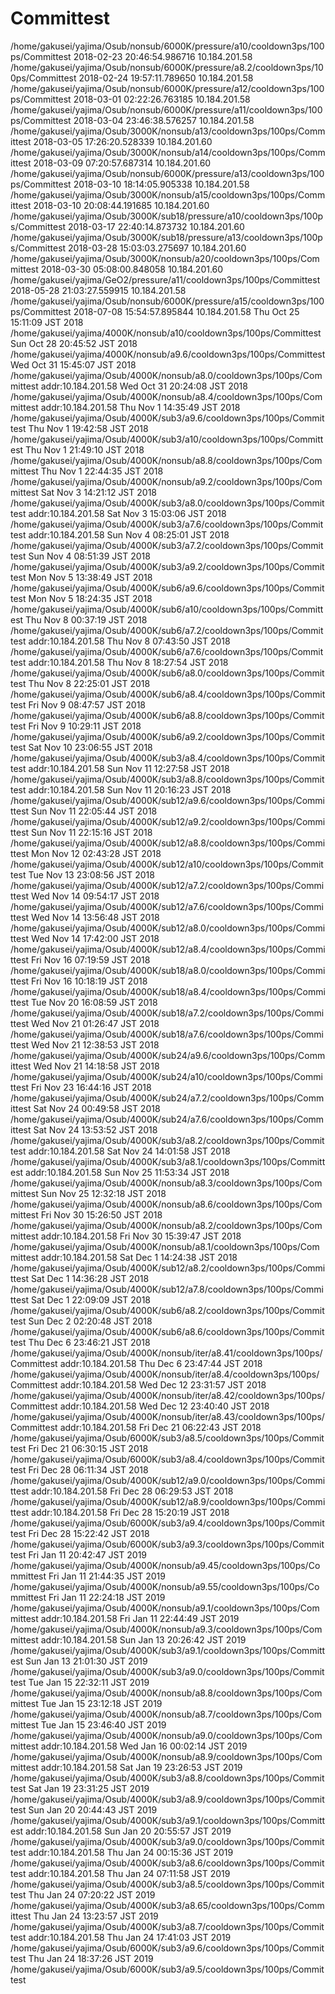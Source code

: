 # Committest
  /home/gakusei/yajima/Osub/nonsub/6000K/pressure/a10/cooldown3ps/100ps/Committest 2018-02-23 20:46:54.986716 10.184.201.58
  /home/gakusei/yajima/Osub/nonsub/6000K/pressure/a8.2/cooldown3ps/100ps/Committest 2018-02-24 19:57:11.789650 10.184.201.58
  /home/gakusei/yajima/Osub/nonsub/6000K/pressure/a12/cooldown3ps/100ps/Committest 2018-03-01 02:22:26.763185 10.184.201.58
  /home/gakusei/yajima/Osub/nonsub/6000K/pressure/a11/cooldown3ps/100ps/Committest 2018-03-04 23:46:38.576257 10.184.201.58
  /home/gakusei/yajima/Osub/3000K/nonsub/a13/cooldown3ps/100ps/Committest 2018-03-05 17:26:20.528339 10.184.201.60
  /home/gakusei/yajima/Osub/3000K/nonsub/a14/cooldown3ps/100ps/Committest 2018-03-09 07:20:57.687314 10.184.201.60
  /home/gakusei/yajima/Osub/nonsub/6000K/pressure/a13/cooldown3ps/100ps/Committest 2018-03-10 18:14:05.905338 10.184.201.58
  /home/gakusei/yajima/Osub/3000K/nonsub/a15/cooldown3ps/100ps/Committest 2018-03-10 20:08:44.191685 10.184.201.60
  /home/gakusei/yajima/Osub/3000K/sub18/pressure/a10/cooldown3ps/100ps/Committest 2018-03-17 22:40:14.873732 10.184.201.60
  /home/gakusei/yajima/Osub/3000K/sub18/pressure/a13/cooldown3ps/100ps/Committest 2018-03-28 15:03:03.275697 10.184.201.60
  /home/gakusei/yajima/Osub/3000K/nonsub/a20/cooldown3ps/100ps/Committest 2018-03-30 05:08:00.848058 10.184.201.60
  /home/gakusei/yajima/GeO2/pressure/a11/cooldown3ps/100ps/Committest 2018-05-28 21:03:27.559915 10.184.201.58
  /home/gakusei/yajima/Osub/nonsub/6000K/pressure/a15/cooldown3ps/100ps/Committest 2018-07-08 15:54:57.895844 10.184.201.58
Thu Oct 25 15:11:09 JST 2018
/home/gakusei/yajima/4000K/nonsub/a10/cooldown3ps/100ps/Committest
Sun Oct 28 20:45:52 JST 2018
/home/gakusei/yajima/4000K/nonsub/a9.6/cooldown3ps/100ps/Committest
Wed Oct 31 15:45:07 JST 2018
/home/gakusei/yajima/Osub/4000K/nonsub/a8.0/cooldown3ps/100ps/Committest
addr:10.184.201.58
Wed Oct 31 20:24:08 JST 2018
/home/gakusei/yajima/Osub/4000K/nonsub/a8.4/cooldown3ps/100ps/Committest
addr:10.184.201.58
Thu Nov  1 14:35:49 JST 2018
/home/gakusei/yajima/Osub/4000K/sub3/a9.6/cooldown3ps/100ps/Committest
Thu Nov  1 19:42:58 JST 2018
/home/gakusei/yajima/Osub/4000K/sub3/a10/cooldown3ps/100ps/Committest
Thu Nov  1 21:49:10 JST 2018
/home/gakusei/yajima/Osub/4000K/nonsub/a8.8/cooldown3ps/100ps/Committest
Thu Nov  1 22:44:35 JST 2018
/home/gakusei/yajima/Osub/4000K/nonsub/a9.2/cooldown3ps/100ps/Committest
Sat Nov  3 14:21:12 JST 2018
/home/gakusei/yajima/Osub/4000K/sub3/a8.0/cooldown3ps/100ps/Committest
addr:10.184.201.58
Sat Nov  3 15:03:06 JST 2018
/home/gakusei/yajima/Osub/4000K/sub3/a7.6/cooldown3ps/100ps/Committest
addr:10.184.201.58
Sun Nov  4 08:25:01 JST 2018
/home/gakusei/yajima/Osub/4000K/sub3/a7.2/cooldown3ps/100ps/Committest
Sun Nov  4 08:51:39 JST 2018
/home/gakusei/yajima/Osub/4000K/sub3/a9.2/cooldown3ps/100ps/Committest
Mon Nov  5 13:38:49 JST 2018
/home/gakusei/yajima/Osub/4000K/sub6/a9.6/cooldown3ps/100ps/Committest
Mon Nov  5 18:24:35 JST 2018
/home/gakusei/yajima/Osub/4000K/sub6/a10/cooldown3ps/100ps/Committest
Thu Nov  8 00:37:19 JST 2018
/home/gakusei/yajima/Osub/4000K/sub6/a7.2/cooldown3ps/100ps/Committest
addr:10.184.201.58
Thu Nov  8 07:43:50 JST 2018
/home/gakusei/yajima/Osub/4000K/sub6/a7.6/cooldown3ps/100ps/Committest
addr:10.184.201.58
Thu Nov  8 18:27:54 JST 2018
/home/gakusei/yajima/Osub/4000K/sub6/a8.0/cooldown3ps/100ps/Committest
Thu Nov  8 22:25:01 JST 2018
/home/gakusei/yajima/Osub/4000K/sub6/a8.4/cooldown3ps/100ps/Committest
Fri Nov  9 08:47:57 JST 2018
/home/gakusei/yajima/Osub/4000K/sub6/a8.8/cooldown3ps/100ps/Committest
Fri Nov  9 10:29:11 JST 2018
/home/gakusei/yajima/Osub/4000K/sub6/a9.2/cooldown3ps/100ps/Committest
Sat Nov 10 23:06:55 JST 2018
/home/gakusei/yajima/Osub/4000K/sub3/a8.4/cooldown3ps/100ps/Committest
addr:10.184.201.58
Sun Nov 11 12:27:58 JST 2018
/home/gakusei/yajima/Osub/4000K/sub3/a8.8/cooldown3ps/100ps/Committest
addr:10.184.201.58
Sun Nov 11 20:16:23 JST 2018
/home/gakusei/yajima/Osub/4000K/sub12/a9.6/cooldown3ps/100ps/Committest
Sun Nov 11 22:05:44 JST 2018
/home/gakusei/yajima/Osub/4000K/sub12/a9.2/cooldown3ps/100ps/Committest
Sun Nov 11 22:15:16 JST 2018
/home/gakusei/yajima/Osub/4000K/sub12/a8.8/cooldown3ps/100ps/Committest
Mon Nov 12 02:43:28 JST 2018
/home/gakusei/yajima/Osub/4000K/sub12/a10/cooldown3ps/100ps/Committest
Tue Nov 13 23:08:56 JST 2018
/home/gakusei/yajima/Osub/4000K/sub12/a7.2/cooldown3ps/100ps/Committest
Wed Nov 14 09:54:17 JST 2018
/home/gakusei/yajima/Osub/4000K/sub12/a7.6/cooldown3ps/100ps/Committest
Wed Nov 14 13:56:48 JST 2018
/home/gakusei/yajima/Osub/4000K/sub12/a8.0/cooldown3ps/100ps/Committest
Wed Nov 14 17:42:00 JST 2018
/home/gakusei/yajima/Osub/4000K/sub12/a8.4/cooldown3ps/100ps/Committest
Fri Nov 16 07:19:59 JST 2018
/home/gakusei/yajima/Osub/4000K/sub18/a8.0/cooldown3ps/100ps/Committest
Fri Nov 16 10:18:19 JST 2018
/home/gakusei/yajima/Osub/4000K/sub18/a8.4/cooldown3ps/100ps/Committest
Tue Nov 20 16:08:59 JST 2018
/home/gakusei/yajima/Osub/4000K/sub18/a7.2/cooldown3ps/100ps/Committest
Wed Nov 21 01:26:47 JST 2018
/home/gakusei/yajima/Osub/4000K/sub18/a7.6/cooldown3ps/100ps/Committest
Wed Nov 21 12:38:53 JST 2018
/home/gakusei/yajima/Osub/4000K/sub24/a9.6/cooldown3ps/100ps/Committest
Wed Nov 21 14:18:58 JST 2018
/home/gakusei/yajima/Osub/4000K/sub24/a10/cooldown3ps/100ps/Committest
Fri Nov 23 16:44:16 JST 2018
/home/gakusei/yajima/Osub/4000K/sub24/a7.2/cooldown3ps/100ps/Committest
Sat Nov 24 00:49:58 JST 2018
/home/gakusei/yajima/Osub/4000K/sub24/a7.6/cooldown3ps/100ps/Committest
Sat Nov 24 13:53:52 JST 2018
/home/gakusei/yajima/Osub/4000K/sub3/a8.2/cooldown3ps/100ps/Committest
addr:10.184.201.58
Sat Nov 24 14:01:58 JST 2018
/home/gakusei/yajima/Osub/4000K/sub3/a8.1/cooldown3ps/100ps/Committest
addr:10.184.201.58
Sun Nov 25 11:53:34 JST 2018
/home/gakusei/yajima/Osub/4000K/nonsub/a8.3/cooldown3ps/100ps/Committest
Sun Nov 25 12:32:18 JST 2018
/home/gakusei/yajima/Osub/4000K/nonsub/a8.6/cooldown3ps/100ps/Committest
Fri Nov 30 15:26:50 JST 2018
/home/gakusei/yajima/Osub/4000K/nonsub/a8.2/cooldown3ps/100ps/Committest
addr:10.184.201.58
Fri Nov 30 15:39:47 JST 2018
/home/gakusei/yajima/Osub/4000K/nonsub/a8.1/cooldown3ps/100ps/Committest
addr:10.184.201.58
Sat Dec  1 14:24:38 JST 2018
/home/gakusei/yajima/Osub/4000K/sub12/a8.2/cooldown3ps/100ps/Committest
Sat Dec  1 14:36:28 JST 2018
/home/gakusei/yajima/Osub/4000K/sub12/a7.8/cooldown3ps/100ps/Committest
Sat Dec  1 22:09:09 JST 2018
/home/gakusei/yajima/Osub/4000K/sub6/a8.2/cooldown3ps/100ps/Committest
Sun Dec  2 02:20:48 JST 2018
/home/gakusei/yajima/Osub/4000K/sub6/a8.6/cooldown3ps/100ps/Committest
Thu Dec  6 23:46:21 JST 2018
/home/gakusei/yajima/Osub/4000K/nonsub/iter/a8.41/cooldown3ps/100ps/Committest
addr:10.184.201.58
Thu Dec  6 23:47:44 JST 2018
/home/gakusei/yajima/Osub/4000K/nonsub/iter/a8.4/cooldown3ps/100ps/Committest
addr:10.184.201.58
Wed Dec 12 23:31:57 JST 2018
/home/gakusei/yajima/Osub/4000K/nonsub/iter/a8.42/cooldown3ps/100ps/Committest
addr:10.184.201.58
Wed Dec 12 23:40:40 JST 2018
/home/gakusei/yajima/Osub/4000K/nonsub/iter/a8.43/cooldown3ps/100ps/Committest
addr:10.184.201.58
Fri Dec 21 06:22:43 JST 2018
/home/gakusei/yajima/Osub/6000K/sub3/a8.5/cooldown3ps/100ps/Committest
Fri Dec 21 06:30:15 JST 2018
/home/gakusei/yajima/Osub/6000K/sub3/a8.4/cooldown3ps/100ps/Committest
Fri Dec 28 06:11:34 JST 2018
/home/gakusei/yajima/Osub/4000K/sub12/a9.0/cooldown3ps/100ps/Committest
addr:10.184.201.58
Fri Dec 28 06:29:53 JST 2018
/home/gakusei/yajima/Osub/4000K/sub12/a8.9/cooldown3ps/100ps/Committest
addr:10.184.201.58
Fri Dec 28 15:20:19 JST 2018
/home/gakusei/yajima/Osub/6000K/sub3/a9.4/cooldown3ps/100ps/Committest
Fri Dec 28 15:22:42 JST 2018
/home/gakusei/yajima/Osub/6000K/sub3/a9.3/cooldown3ps/100ps/Committest
Fri Jan 11 20:42:47 JST 2019
/home/gakusei/yajima/Osub/4000K/nonsub/a9.45/cooldown3ps/100ps/Committest
Fri Jan 11 21:44:35 JST 2019
/home/gakusei/yajima/Osub/4000K/nonsub/a9.55/cooldown3ps/100ps/Committest
Fri Jan 11 22:24:18 JST 2019
/home/gakusei/yajima/Osub/4000K/nonsub/a9.1/cooldown3ps/100ps/Committest
addr:10.184.201.58
Fri Jan 11 22:44:49 JST 2019
/home/gakusei/yajima/Osub/4000K/nonsub/a9.3/cooldown3ps/100ps/Committest
addr:10.184.201.58
Sun Jan 13 20:26:42 JST 2019
/home/gakusei/yajima/Osub/4000K/sub3/a9.1/cooldown3ps/100ps/Committest
Sun Jan 13 21:01:30 JST 2019
/home/gakusei/yajima/Osub/4000K/sub3/a9.0/cooldown3ps/100ps/Committest
Tue Jan 15 22:32:11 JST 2019
/home/gakusei/yajima/Osub/4000K/nonsub/a8.8/cooldown3ps/100ps/Committest
Tue Jan 15 23:12:18 JST 2019
/home/gakusei/yajima/Osub/4000K/nonsub/a8.7/cooldown3ps/100ps/Committest
Tue Jan 15 23:46:40 JST 2019
/home/gakusei/yajima/Osub/4000K/nonsub/a9.0/cooldown3ps/100ps/Committest
addr:10.184.201.58
Wed Jan 16 00:02:14 JST 2019
/home/gakusei/yajima/Osub/4000K/nonsub/a8.9/cooldown3ps/100ps/Committest
addr:10.184.201.58
Sat Jan 19 23:26:53 JST 2019
/home/gakusei/yajima/Osub/4000K/sub3/a8.8/cooldown3ps/100ps/Committest
Sat Jan 19 23:31:25 JST 2019
/home/gakusei/yajima/Osub/4000K/sub3/a8.9/cooldown3ps/100ps/Committest
Sun Jan 20 20:44:43 JST 2019
/home/gakusei/yajima/Osub/4000K/sub3/a9.1/cooldown3ps/100ps/Committest
addr:10.184.201.58
Sun Jan 20 20:55:57 JST 2019
/home/gakusei/yajima/Osub/4000K/sub3/a9.0/cooldown3ps/100ps/Committest
addr:10.184.201.58
Thu Jan 24 00:15:36 JST 2019
/home/gakusei/yajima/Osub/4000K/sub3/a8.6/cooldown3ps/100ps/Committest
addr:10.184.201.58
Thu Jan 24 07:11:58 JST 2019
/home/gakusei/yajima/Osub/4000K/sub3/a8.5/cooldown3ps/100ps/Committest
Thu Jan 24 07:20:22 JST 2019
/home/gakusei/yajima/Osub/4000K/sub3/a8.65/cooldown3ps/100ps/Committest
Thu Jan 24 13:23:57 JST 2019
/home/gakusei/yajima/Osub/4000K/sub3/a8.7/cooldown3ps/100ps/Committest
addr:10.184.201.58
Thu Jan 24 17:41:03 JST 2019
/home/gakusei/yajima/Osub/6000K/sub3/a9.6/cooldown3ps/100ps/Committest
Thu Jan 24 18:37:26 JST 2019
/home/gakusei/yajima/Osub/6000K/sub3/a9.5/cooldown3ps/100ps/Committest
